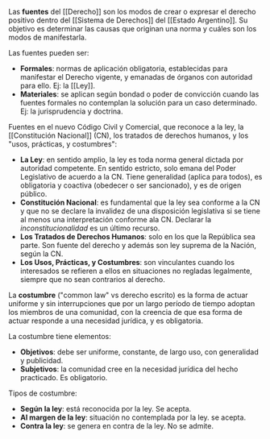Las **fuentes** del [[Derecho]] son los modos de crear o expresar el derecho positivo dentro del [[Sistema de Derechos]] del [[Estado Argentino]]. Su objetivo es determinar las causas que originan una norma y cuáles son los modos de manifestarla.

Las fuentes pueden ser:

- **Formales**: normas de aplicación obligatoria, establecidas para manifestar el Derecho vigente, y emanadas de órganos con autoridad para ello. Ej: la [[Ley]].
- **Materiales**: se aplican según bondad o poder de convicción cuando las fuentes formales no contemplan la solución para un caso determinado. Ej: la jurisprudencia y doctrina.

Fuentes en el nuevo Código Civil y Comercial, que reconoce a la ley, la [[Constitución Nacional]] (CN), los tratados de derechos humanos, y los "usos, prácticas, y costumbres":

- **La Ley**: en sentido amplio, la ley es toda norma general dictada por autoridad competente. En sentido estricto, solo emana del Poder Legislativo de acuerdo a la CN. Tiene generalidad (aplica para todos), es obligatoria y coactiva (obedecer o ser sancionado), y es de origen público.
- **Constitución Nacional**: es fundamental que la ley sea conforme a la CN y que no se declare la invalidez de una disposición legislativa si se tiene al menos una interpretación conforme ala CN. Declarar la _inconstitucionalidad_ es un último recurso.
- **Los Tratados de Derechos Humanos**: solo en los que la República sea parte. Son fuente del derecho y además son ley suprema de la Nación, según la CN.
- **Los Usos, Prácticas, y Costumbres**: son vinculantes cuando los interesados se refieren a ellos en situaciones no regladas legalmente, siempre que no sean contrarios al derecho.

La **costumbre** ("common law" vs derecho escrito) es la forma de actuar uniforme y sin interrupciones que por un largo período de tiempo adoptan los miembros de una comunidad, con la creencia de que esa forma de actuar responde a una necesidad jurídica, y es obligatoria.

La costumbre tiene elementos:

- **Objetivos**: debe ser uniforme, constante, de largo uso, con generalidad y publicidad.
- **Subjetivos**: la comunidad cree en la necesidad jurídica del hecho practicado. Es obligatorio.

Tipos de costumbre:

- **Según la ley**: está reconocida por la ley. Se acepta.
- **Al margen de la ley**: situación no contemplada por la ley. se acepta.
- **Contra la ley**: se genera en contra de la ley. No se admite.
